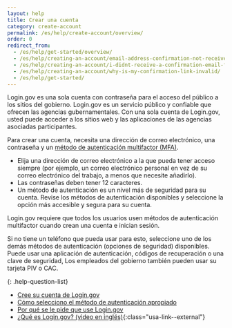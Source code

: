 ```yaml
---
layout: help
title: Crear una cuenta
category: create-account
permalink: /es/help/create-account/overview/
order: 0
redirect_from:
  - /es/help/get-started/overview/
  - /es/help/creating-an-account/email-address-confirmation-not-received/
  - /es/help/creating-an-account/i-didnt-receive-a-confirmation-email-from-logingov/
  - /es/help/creating-an-account/why-is-my-confirmation-link-invalid/
  - /es/help/get-started/
---
```

Login.gov es una sola cuenta con contraseña para el acceso del público a los sitios del gobierno. Login.gov es un servicio público y confiable que ofrecen las agencias gubernamentales. Con una sola cuenta de Login.gov, usted puede acceder a los sitios web y las aplicaciones de las agencias asociadas participantes.

Para crear una cuenta, necesita una dirección de correo electrónico, una contraseña y un [método de autenticación multifactor (MFA)](/es/help/get-started/authentication-methods/).

- Elija una dirección de correo electrónico a la que pueda tener acceso siempre (por ejemplo, un correo electrónico personal en vez de su correo electrónico del trabajo, a menos que necesite añadirlo).
- Las contraseñas deben tener 12 caracteres.
- Un método de autenticación es un nivel más de seguridad para su cuenta. Revise los métodos de autenticación disponibles y seleccione la opción más accesible y segura para su cuenta.


Login.gov requiere que todos los usuarios usen métodos de autenticación multifactor cuando crean una cuenta e inician sesión.

Si no tiene un teléfono que pueda usar para esto, seleccione uno de los demás métodos de autenticación (opciones de seguridad) disponibles. Puede usar una aplicación de autenticación, códigos de recuperación o una clave de seguridad, Los empleados del gobierno también pueden usar su tarjeta PIV o CAC.

{: .help-question-list}
* [Cree su cuenta de Login.gov](/es/help/get-started/create-your-account/)
* [Cómo selecciono el método de autenticación apropiado](/es/help/get-started/authentication-methods/)
* [Por qué se le pide que use Login.gov](/es/what-is-login/)
* [¿Qué es Login.gov? (video en inglés)](https://www.youtube.com/watch?v=ayDtFd5Ugyk){:class="usa-link--external"}
